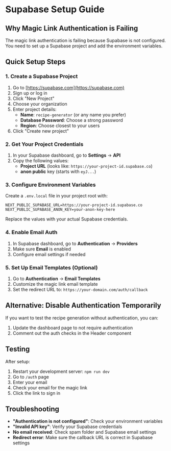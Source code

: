 # Supabase Setup Guide

## Why Magic Link Authentication is Failing

The magic link authentication is failing because Supabase is not configured. You need to set up a Supabase project and add the environment variables.

## Quick Setup Steps

### 1. Create a Supabase Project

1. Go to [https://supabase.com](https://supabase.com)
2. Sign up or log in
3. Click "New Project"
4. Choose your organization
5. Enter project details:
   - **Name**: `recipe-generator` (or any name you prefer)
   - **Database Password**: Choose a strong password
   - **Region**: Choose closest to your users
6. Click "Create new project"

### 2. Get Your Project Credentials

1. In your Supabase dashboard, go to **Settings** → **API**
2. Copy the following values:
   - **Project URL** (looks like: `https://your-project-id.supabase.co`)
   - **anon public** key (starts with `eyJ...`)

### 3. Configure Environment Variables

Create a `.env.local` file in your project root with:

```env
NEXT_PUBLIC_SUPABASE_URL=https://your-project-id.supabase.co
NEXT_PUBLIC_SUPABASE_ANON_KEY=your-anon-key-here
```

Replace the values with your actual Supabase credentials.

### 4. Enable Email Auth

1. In Supabase dashboard, go to **Authentication** → **Providers**
2. Make sure **Email** is enabled
3. Configure email settings if needed

### 5. Set Up Email Templates (Optional)

1. Go to **Authentication** → **Email Templates**
2. Customize the magic link email template
3. Set the redirect URL to: `https://your-domain.com/auth/callback`

## Alternative: Disable Authentication Temporarily

If you want to test the recipe generation without authentication, you can:

1. Update the dashboard page to not require authentication
2. Comment out the auth checks in the Header component

## Testing

After setup:
1. Restart your development server: `npm run dev`
2. Go to `/auth` page
3. Enter your email
4. Check your email for the magic link
5. Click the link to sign in

## Troubleshooting

- **"Authentication is not configured"**: Check your environment variables
- **"Invalid API key"**: Verify your Supabase credentials
- **No email received**: Check spam folder and Supabase email settings
- **Redirect error**: Make sure the callback URL is correct in Supabase settings 